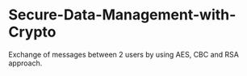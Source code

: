# Secure-Data-Management-with-Crypto
Exchange of messages between 2 users by using AES, CBC and RSA approach.
